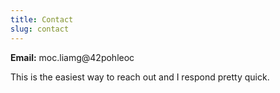 ```yaml
---
title: Contact
slug: contact
---
```

**Email:** <span class="codedirection" >&#109;&#111;&#099;&#046;&#108;&#105;&#097;&#109;&#103;&#064;&#052;&#050;&#112;&#111;&#104;&#108;&#101;&#111;&#099;</span>

This is the easiest way to reach out and I respond pretty quick.